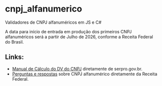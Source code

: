 # cnpj_alfanumerico
Validadores de CNPJ alfanuméricos em JS e C#

A data para início de entrada em produção dos primeiros CNPJ alfanuméricos será a partir de Julho de 2026, conforme a Receita Federal do Brasil.

## Links:
- [Manual de Cálculo do DV do CNPJ](https://www.gov.br/receitafederal/pt-br/centrais-de-conteudo/publicacoes/documentos-tecnicos/cnpj/manual-dv-cnpj.pdf/@@download/file) diretamente de serpro.gov.br.
- [Perguntas e respostas](https://www.gov.br/receitafederal/pt-br/centrais-de-conteudo/publicacoes/perguntas-e-respostas/cnpj/cnpj-alfanumerico.pdf) sobre CNPJ alfanumérico diretamente da Receita Federal.
